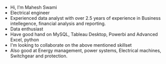 -  Hi, I’m Mahesh Swami
-  Electrical engineer
-  Experienced data analyst with over 2.5 years of experience in Business intellegence, financial analysis and reporting.
-  Data enthusiast
-  Have good hand on MySQL, Tableau Desktop, Powerbi and Advanced Excel, python
- I'm looking to collaborate on the above mentioned skillset
- Also good at Energy management, power systems, Electrical machines, Switchgear and protection.

<!---
maheshswami1994/maheshswami1994 is a ✨ special ✨ repository because its `README.md` (this file) appears on your GitHub profile.
You can click the Preview link to take a look at your changes.
--->
